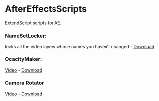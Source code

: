 # AfterEffectsScripts
ExtendScript scripts for AE.

### NameSetLocker:
locks all the video layers whose names you haven't changed - [Download](https://raw.githubusercontent.com/Chubek/AfterEffectsScripts/master/NameSetLocker.jsx) 

### OcacityMaker:
[Video](https://drive.google.com/file/d/1RSK8xOLiP1YH4oCZzdLt6an9S952-Cfv/view?usp=sharing) - [Download](https://raw.githubusercontent.com/Chubek/AfterEffectsScripts/master/OpacityMaker.jsx)

### Camera Rotator
[Video](https://github.com/Chubek/AfterEffectsScripts/raw/master/static/2021-05-14%2006-20-04.mkv) - [Download](https://raw.githubusercontent.com/Chubek/AfterEffectsScripts/master/camera_rotator.jsx)
